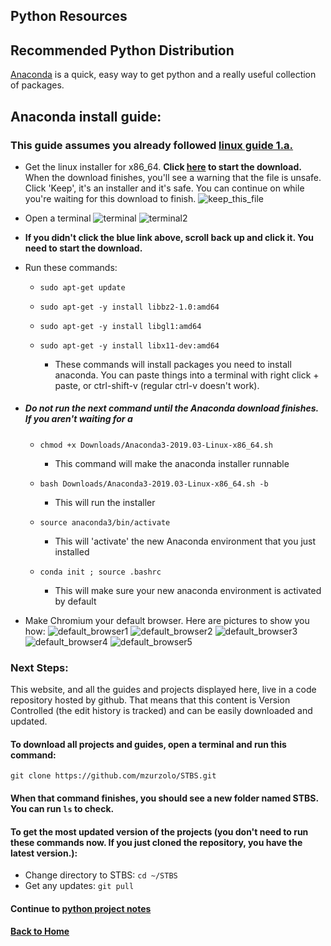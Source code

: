 ## Python Resources

## Recommended Python Distribution

[Anaconda](https://www.anaconda.com/distribution/) is a quick, easy way to get python and a really useful collection of packages.

## Anaconda install guide:

### This guide assumes you already followed [linux guide 1.a.](../Linux/README.md)

* Get the linux installer for x86_64\. **Click [here](https://repo.anaconda.com/archive/Anaconda3-2019.03-Linux-x86_64.sh) to start the download.** When the download finishes, you'll see a warning that the file is unsafe. Click 'Keep', it's an installer and it's safe. You can continue on while you're waiting for this download to finish. ![keep_this_file](Pictures/keep_this_file.png)
* Open a terminal ![terminal](Pictures/terminal.png) ![terminal2](Pictures/terminal2.png)
* **If you didn't click the blue link above, scroll back up and click it. You need to start the download.**
* Run these commands:

  - `sudo apt-get update`
  - `sudo apt-get -y install libbz2-1.0:amd64`
  - `sudo apt-get -y install libgl1:amd64`
  - `sudo apt-get -y install libx11-dev:amd64`

    - These commands will install packages you need to install anaconda. You can paste things into a terminal with right click + paste, or ctrl-shift-v (regular ctrl-v doesn't work).

- ##### Do not run the next command until the Anaconda download finishes. If you aren't waiting for a

  - `chmod +x Downloads/Anaconda3-2019.03-Linux-x86_64.sh`

    - This command will make the anaconda installer runnable

  - `bash Downloads/Anaconda3-2019.03-Linux-x86_64.sh -b`

    - This will run the installer

  - `source anaconda3/bin/activate`

    - This will 'activate' the new Anaconda environment that you just installed

  - `conda init ; source .bashrc`

    - This will make sure your new anaconda environment is activated by default

* Make Chromium your default browser. Here are pictures to show you how: ![default_browser1](Pictures/default_browser1.png)
![default_browser2](Pictures/default_browser2.png)
![default_browser3](Pictures/default_browser3.png)
![default_browser4](Pictures/default_browser4.png)
![default_browser5](Pictures/default_browser5.png)

### Next Steps:

This website, and all the guides and projects displayed here, live in a code repository hosted by github. That means that this content is Version Controlled (the edit history is tracked) and can be easily downloaded and updated.

#### To download all projects and guides, open a terminal and run this command:

`git clone https://github.com/mzurzolo/STBS.git`

#### When that command finishes, you should see a new folder named STBS. You can run `ls` to check.

#### To get the most updated version of the projects (you don't need to run these commands now. If you just cloned the repository, you have the latest version.):

* Change directory to STBS: `cd ~/STBS`
* Get any updates: `git pull`

#### Continue to [python project notes](Projects/README.md)

#### [Back to Home](https://skiptheboringstuff.com)
